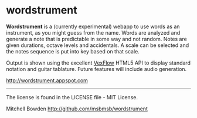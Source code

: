 wordstrument
============

**Wordstrument** is a (currently experimental) webapp to use words as an instrument, as you might guess from the name. Words are analyzed and generate a note that is predictable in some way and not random. Notes are given durations, octave levels and accidentals. A scale can be selected and the notes sequence is put into key based on that scale. 

Output is shown using the excellent [VexFlow][] HTML5 API to display standard notation and guitar tablature. Future features will include audio generation. 

[VexFlow]: http://vexflow.com/
<http://wordstrument.appspot.com>

----
The license is found in the LICENSE file - MIT License.

Mitchell Bowden <mitchellbowden AT gmail DOT com>
<http://github.com/msbmsb/wordstrument>
